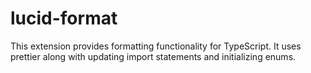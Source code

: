 # lucid-format

This extension provides formatting functionality for TypeScript. It uses prettier along with updating import statements and initializing enums.